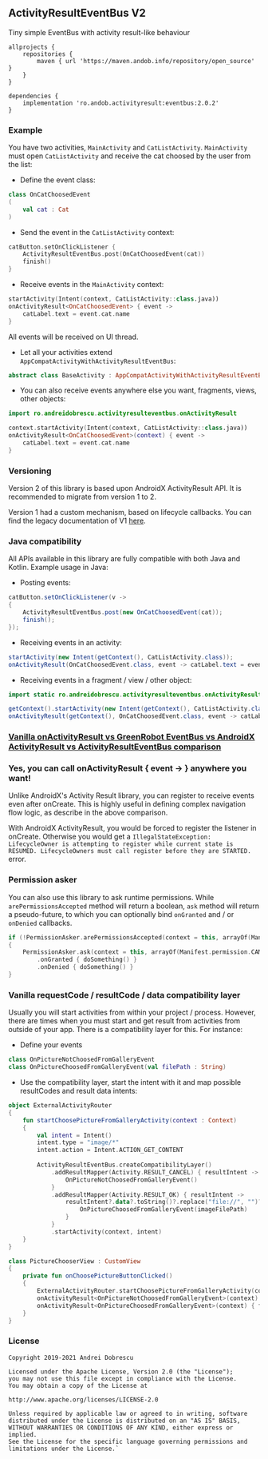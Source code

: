## ActivityResultEventBus V2

Tiny simple EventBus with activity result-like behaviour

```
allprojects {
    repositories {
        maven { url 'https://maven.andob.info/repository/open_source' }
    }
}
```

```
dependencies {
    implementation 'ro.andob.activityresult:eventbus:2.0.2'
}
```

### Example

You have two activities, ``MainActivity`` and ``CatListActivity``. ``MainActivity`` must open ``CatListActivity`` and receive the cat choosed by the user from the list:

- Define the event class:

```kotlin
class OnCatChoosedEvent
(
    val cat : Cat
)
```

- Send the event in the ``CatListActivity`` context:

```kotlin
catButton.setOnClickListener {
    ActivityResultEventBus.post(OnCatChoosedEvent(cat))
    finish()
}
```

- Receive events in the ``MainActivity`` context:

```kotlin
startActivity(Intent(context, CatListActivity::class.java))
onActivityResult<OnCatChoosedEvent> { event ->
    catLabel.text = event.cat.name
}
```

All events will be received on UI thread.

- Let all your activities extend ``AppCompatActivityWithActivityResultEventBus``:

```kotlin
abstract class BaseActivity : AppCompatActivityWithActivityResultEventBus()
```

- You can also receive events anywhere else you want, fragments, views, other objects:

```kotlin
import ro.andreidobrescu.activityresulteventbus.onActivityResult

context.startActivity(Intent(context, CatListActivity::class.java))
onActivityResult<OnCatChoosedEvent>(context) { event ->
    catLabel.text = event.cat.name
}
```

### Versioning

Version 2 of this library is based upon AndroidX ActivityResult API. It is recommended to migrate from version 1 to 2.

Version 1 had a custom mechanism, based on lifecycle callbacks. You can find the legacy documentation of V1 [here](https://github.com/andob/ActivityResultEventBus/blob/master/README_OLD.md).

### Java compatibility

All APIs available in this library are fully compatible with both Java and Kotlin. Example usage in Java:

- Posting events:

```java
catButton.setOnClickListener(v ->
{
    ActivityResultEventBus.post(new OnCatChoosedEvent(cat));
    finish();
});
```

- Receiving events in an activity:

```java
startActivity(new Intent(getContext(), CatListActivity.class));
onActivityResult(OnCatChoosedEvent.class, event -> catLabel.text = event.cat.name);
```

- Receiving events in a fragment / view / other object:

```java
import static ro.andreidobrescu.activityresulteventbus.onActivityResult;

getContext().startActivity(new Intent(getContext(), CatListActivity.class));
onActivityResult(getContext(), OnCatChoosedEvent.class, event -> catLabel.text = event.cat.name);
```

### [Vanilla onActivityResult vs GreenRobot EventBus vs AndroidX ActivityResult vs ActivityResultEventBus comparison](https://github.com/andob/ActivityResultEventBus/blob/master/COMPARISON.md)

### Yes, you can call onActivityResult<EVENT> { event -> } anywhere you want!

Unlike AndroidX's Activity Result library, you can register to receive events even after onCreate. This is highly useful in defining complex navigation flow logic, as describe in the above comparison.

With AndroidX ActivityResult, you would be forced to register the listener in onCreate. Otherwise you would get a ``IllegalStateException: LifecycleOwner is attempting to register while current state is RESUMED. LifecycleOwners must call register before they are STARTED.`` error.

### Permission asker

You can also use this library to ask runtime permissions. While ``arePermissionsAccepted`` method will return a boolean, ``ask`` method will return a pseudo-future, to which you can optionally bind ``onGranted`` and / or ``onDenied`` callbacks.

```kotlin
if (!PermissionAsker.arePermissionsAccepted(context = this, arrayOf(Manifest.permission.CAMERA)))
{
    PermissionAsker.ask(context = this, arrayOf(Manifest.permission.CAMERA))
        .onGranted { doSomething() }
        .onDenied { doSomething() }
}
```

### Vanilla requestCode / resultCode / data compatibility layer

Usually you will start activities from within your project / process. However, there are times when you must start and get result from activities from outside of your app. There is a compatibility layer for this. For instance:

- Define your events

```kotlin
class OnPictureNotChoosedFromGalleryEvent
class OnPictureChoosedFromGalleryEvent(val filePath : String)
```

- Use the compatibility layer, start the intent with it and map possible resultCodes and result data intents:

```kotlin
object ExternalActivityRouter
{
    fun startChoosePictureFromGalleryActivity(context : Context)
    {
        val intent = Intent()
        intent.type = "image/*"
        intent.action = Intent.ACTION_GET_CONTENT
        
        ActivityResultEventBus.createCompatibilityLayer()
            .addResultMapper(Activity.RESULT_CANCEL) { resultIntent ->
                OnPictureNotChoosedFromGalleryEvent()
            }
            .addResultMapper(Activity.RESULT_OK) { resultIntent ->
                resultIntent?.data?.toString()?.replace("file://", "")?.let { imageFilePath ->
                    OnPictureChoosedFromGalleryEvent(imageFilePath)
                }
            }
            .startActivity(context, intent)
    }
}
```

```kotlin
class PictureChooserView : CustomView
{
    private fun onChoosePictureButtonClicked()
    {
        ExternalActivityRouter.startChoosePictureFromGalleryActivity(context)
        onActivityResult<OnPictureNotChoosedFromGalleryEvent>(context) { }
        onActivityResult<OnPictureChoosedFromGalleryEvent>(context) { filePath -> addImage(filePath) }
    }
}
```

### License

```
Copyright 2019-2021 Andrei Dobrescu

Licensed under the Apache License, Version 2.0 (the "License");
you may not use this file except in compliance with the License.
You may obtain a copy of the License at

http://www.apache.org/licenses/LICENSE-2.0

Unless required by applicable law or agreed to in writing, software
distributed under the License is distributed on an "AS IS" BASIS,
WITHOUT WARRANTIES OR CONDITIONS OF ANY KIND, either express or implied.
See the License for the specific language governing permissions and
limitations under the License.`

```

